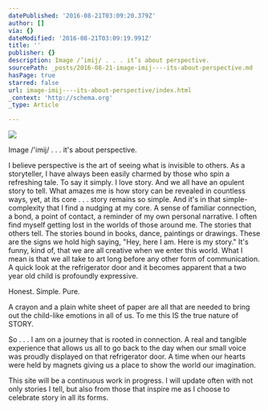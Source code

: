 ```yaml
---
datePublished: '2016-08-21T03:09:20.379Z'
author: []
via: {}
dateModified: '2016-08-21T03:09:19.991Z'
title: ''
publisher: {}
description: Image /’imij/ . . . it’s about perspective.
sourcePath: _posts/2016-08-21-image-imij----its-about-perspective.md
hasPage: true
starred: false
url: image-imij----its-about-perspective/index.html
_context: 'http://schema.org'
_type: Article

---
```

![](https://the-grid-user-content.s3-us-west-2.amazonaws.com/e091fbf2-57bf-42df-a96e-f7f5db7c7a8e.jpg)

Image /'imij/ . . . it's about perspective.

I believe perspective is the art of seeing what is invisible to others. As a storyteller, I have always been easily charmed by those who spin a refreshing tale. To say it simply. I love story. And we all have an opulent story to tell. What amazes me is how story can be revealed in countless ways, yet, at its core . . . story remains so simple. And it's in that simple-complexity that I find a nudging at my core. A sense of familiar connection, a bond, a point of contact, a reminder of my own personal narrative. I often find myself getting lost in the worlds of those around me. The stories that others tell. The stories bound in books, dance, paintings or drawings. These are the signs we hold high saying, "Hey, here I am. Here is my story." It's funny, kind of, that we are all creative when we enter this world. What I mean is that we all take to art long before any other form of communication. A quick look at the refrigerator door and it becomes apparent that a two year old child is profoundly expressive.

Honest. Simple. Pure.

A crayon and a plain white sheet of paper are all that are needed to bring out the child-like emotions in all of us. To me this IS the true nature of STORY.

So . . . I am on a journey that is rooted in connection. A real and tangible experience that allows us all to go back to the day when our small voice was proudly displayed on that refrigerator door. A time when our hearts were held by magnets giving us a place to show the world our imagination.

This site will be a continuous work in progress. I will update often with not only stories I tell, but also from those that inspire me as I choose to celebrate story in all its forms.